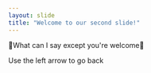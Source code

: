 ```yaml
---
layout: slide
title: "Welcome to our second slide!"
---
```

<p>&#x1F3B5What can I say except you're welcome&#x1F3B5</p>
Use the left arrow to go back
